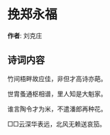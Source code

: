 # 挽郑永福

**作者**: 刘克庄

## 诗词内容

竹间梧畔故应佳，非但才高诗亦葩。

世胄蚤通枢相谱，里人知是大魁家。

谁言陶令才为米，不遣潘郎再种花。

□□云深华表远，北风无赖送哀笳。

